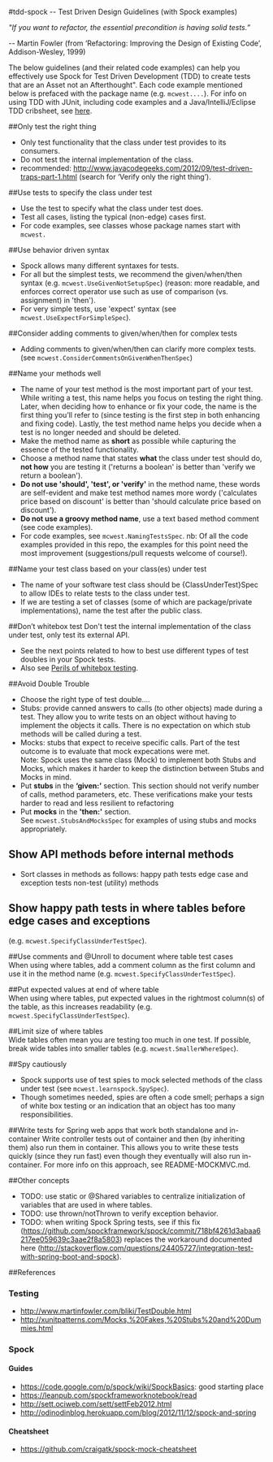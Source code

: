 #tdd-spock -- Test Driven Design Guidelines (with Spock examples)  

*"If you want to refactor, the essential precondition is having solid tests.”* 

 -- Martin Fowler (from ‘Refactoring: Improving the Design of Existing Code’, Addison-Wesley, 1999)

The below guidelines (and their related code examples) can help you effectively use Spock for Test Driven Development (TDD) to create tests that are 
an Asset not an Afterthought". Each code example mentioned below is prefaced with the package name (e.g. `mcwest....`).
For info on using TDD with JUnit, including code examples and a Java/IntelliJ/Eclipse TDD cribsheet, see [here](https://bitbucket.org/bwestrich/java-tdd/wiki/Home).

##Only test the right thing
* Only test functionality that the class under test provides to its consumers. 
* Do not test the internal implementation of the class. 
* recommended: http://www.javacodegeeks.com/2012/09/test-driven-traps-part-1.html (search for ‘Verify only the right thing’).

##Use tests to specify the class under test
* Use the test to specify what the class under test does.
* Test all cases, listing the typical (non-edge) cases first.
* For code examples, see classes whose package names start with `mcwest.`

##Use behavior driven syntax 
* Spock allows many different syntaxes for tests.
* For all but the simplest tests, we recommend the given/when/then syntax (e.g. `mcwest.UseGivenNotSetupSpec`)
   (reason: more readable, and enforces correct operator use such as use of comparison (vs. assignment) in 'then').
* For very simple tests, use 'expect' syntax (see `mcwest.UseExpectForSimpleSpec`).

##Consider adding comments to given/when/then for complex tests
* Adding comments to given/when/then can clarify more complex tests. 
 (see `mcwest.ConsiderCommentsOnGivenWhenThenSpec`)

##Name your methods well
* The name of your test method is the most important part of your test. While writing a test, this name helps you focus on testing the right thing. Later, when deciding how to enhance or fix your code, the name is the first thing you’ll refer to (since testing is the first step in both enhancing and fixing code). Lastly, the test method name helps you decide when a test is no longer needed and should be deleted. 
* Make the method name as **short** as possible while capturing the essence of the tested functionality. 
* Choose a method name that states **what** the class under test should do, **not how** you are testing it ('returns a boolean' is better than 'verify we return a boolean'). 
* **Do not use 'should', 'test', or 'verify'** in the method name, these words are self-evident and make test method names more wordy ('calculates price based on discount' is better than 'should calculate price based on discount').
* **Do not use a groovy method name**, use a text based method comment (see code examples). 
* For code examples, see `mcwest.NamingTestsSpec`. nb: Of all the code examples provided in this repo, the examples for this point need the most improvement (suggestions/pull requests welcome of course!).

##Name your test class based on your class(es) under test
* The name of your software test class should be {ClassUnderTest}Spec to allow IDEs to relate tests to the class under test. 
* If we are testing a set of classes (some of which are package/private implementations), name the test after the public class.

##Don’t whitebox test
Don't test the internal implementation of the class under test, only test its external API.
* See the next points related to how to best use different types of test doubles in your Spock tests. 
* Also see [Perils of whitebox testing](https://bitbucket.org/bwestrich/java-tdd/wiki/Perils%20of%20Whitebox%20testing).

##Avoid Double Trouble
* Choose the right type of test double....
* Stubs: provide canned answers to calls (to other objects) made during a test. They allow you to write tests on an object without having to implement the objects it calls. There is no expectation on which stub methods will be called during a test. 
* Mocks: stubs that expect to receive specific calls. Part of the test outcome is to evaluate that mock expecations were met.  
Note: Spock uses the same class (Mock) to implement both Stubs and Mocks, which makes it harder to keep the distinction between Stubs and Mocks in mind. 
* Put **stubs** in the **‘given:’** section. This section should not verify number of calls, method parameters, etc. These verifications make your tests harder to read and less resilient to refactoring 
* Put **mocks** in the **'then:'** section.  
See `mcwest.StubsAndMocksSpec` for examples of using stubs and mocks appropriately. 
 
## Show API methods before internal methods
* Sort classes in methods as follows: 
   happy path tests
   edge case and exception tests
   non-test (utility) methods

## Show happy path tests in where tables before edge cases and exceptions
(e.g. `mcwest.SpecifyClassUnderTestSpec`).

##Use comments and @Unroll to document where table test cases  
 When using where tables, add a comment column as the first column and use it in the method name
 (e.g. `mcwest.SpecifyClassUnderTestSpec`).

##Put expected values at end of where table  
 When using where tables, put expected values in the rightmost column(s) of the table, as this increases readability
(e.g. `mcwest.SpecifyClassUnderTestSpec`).

##Limit size of where tables  
 Wide tables often mean you are testing too much in one test. 
 If possible, break wide tables into smaller tables (e.g. `mcwest.SmallerWhereSpec`).

##Spy cautiously
* Spock supports use of test spies to mock selected methods of the class under test (see `mcwest.learnspock.SpySpec`). 
* Though sometimes needed, spies are often a code smell; perhaps a sign of white box testing or an indication that an object has too many responsibilities. 

##Write tests for Spring web apps that work both standalone and in-container
Write controller tests out of container and then (by inheriting them) also run them in container. 
This allows you to write these tests quickly (since they run fast) even though they eventually will also run in-container. 
For more info on this approach, see README-MOCKMVC.md.

##Other concepts 
* TODO: use static or @Shared variables to centralize initialization of variables that are used in where tables.
* TODO: use thrown/notThrown to verify exception behavior.
* TODO: when writing Spock Spring tests, see if this fix (https://github.com/spockframework/spock/commit/718bf4261d3abaa6217ee059639c3aae2f8a5803) 
    replaces the workaround documented here (http://stackoverflow.com/questions/24405727/integration-test-with-spring-boot-and-spock).    

##References

### Testing

* http://www.martinfowler.com/bliki/TestDouble.html
* http://xunitpatterns.com/Mocks,%20Fakes,%20Stubs%20and%20Dummies.html

### Spock

#### Guides
* https://code.google.com/p/spock/wiki/SpockBasics: good starting place
* https://leanpub.com/spockframeworknotebook/read
* http://sett.ociweb.com/sett/settFeb2012.html
* http://odinodinblog.herokuapp.com/blog/2012/11/12/spock-and-spring 

#### Cheatsheet
* https://github.com/craigatk/spock-mock-cheatsheet
